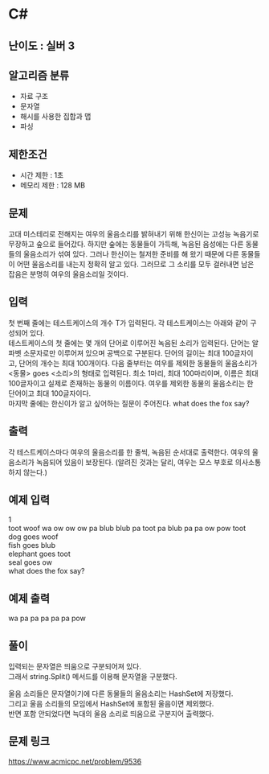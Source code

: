 # C#

## 난이도 : 실버 3

## 알고리즘 분류
  - 자료 구조
  - 문자열
  - 해시를 사용한 집합과 맵
  - 파싱

## 제한조건
  - 시간 제한 : 1초
  - 메모리 제한 : 128 MB

## 문제
고대 미스테리로 전해지는 여우의 울음소리를 밝혀내기 위해 한신이는 고성능 녹음기로 무장하고 숲으로 들어갔다. 하지만 숲에는 동물들이 가득해, 녹음된 음성에는 다른 동물들의 울음소리가 섞여 있다. 그러나 한신이는 철저한 준비를 해 왔기 때문에 다른 동물들이 어떤 울음소리를 내는지 정확히 알고 있다. 그러므로 그 소리를 모두 걸러내면 남은 잡음은 분명히 여우의 울음소리일 것이다.<br/>


## 입력
첫 번째 줄에는 테스트케이스의 개수 T가 입력된다. 각 테스트케이스는 아래와 같이 구성되어 있다.<br/>
테스트케이스의 첫 줄에는 몇 개의 단어로 이루어진 녹음된 소리가 입력된다. 단어는 알파벳 소문자로만 이루어져 있으며 공백으로 구분된다. 단어의 길이는 최대 100글자이고, 단어의 개수는 최대 100개이다. 다음 줄부터는 여우를 제외한 동물들의 울음소리가 <동물> goes <소리>의 형태로 입력된다. 최소 1마리, 최대 100마리이며, 이름은 최대 100글자이고 실제로 존재하는 동물의 이름이다. 여우를 제외한 동물의 울음소리는 한 단어이고 최대 100글자이다.<br/>
마지막 줄에는 한신이가 알고 싶어하는 질문이 주어진다. what does the fox say?<br/>


## 출력
각 테스트케이스마다 여우의 울음소리를 한 줄씩, 녹음된 순서대로 출력한다. 여우의 울음소리가 녹음되어 있음이 보장된다. (알려진 것과는 달리, 여우는 모스 부호로 의사소통하지 않는다.)<br/>


## 예제 입력
1<br/>
toot woof wa ow ow ow pa blub blub pa toot pa blub pa pa ow pow toot<br/>
dog goes woof<br/>
fish goes blub<br/>
elephant goes toot<br/>
seal goes ow<br/>
what does the fox say?<br/>


## 예제 출력
wa pa pa pa pa pa pow<br/>


## 풀이
입력되는 문자열은 띄움으로 구분되어져 있다.<br/>
그래서 string.Split() 메서드를 이용해 문자열을 구분했다.<br/>


울음 소리들은 문자열이기에 다른 동물들의 울음소리는 HashSet에 저장했다.<br/>
그리고 울음 소리들의 모임에서 HashSet에 포함된 울음이면 제외했다.<br/>
반면 포함 안되었다면 늑대의 울음 소리로 띄움으로 구분지어 출력했다.<br/>


## 문제 링크
https://www.acmicpc.net/problem/9536
